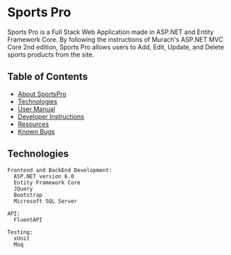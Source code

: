 # Sports Pro

Sports Pro is a Full Stack Web Application made in ASP.NET and Entity Framework Core. By following the instructions of Murach's ASP.NET MVC Core 2nd edition, Sports Pro allows users to Add, Edit, Update, and Delete sports products from the site.


## Table of Contents
- [About SportsPro](./SportsPro/docs/About.md)
- [Technologies](#technologies)
- [User Manual](./SportsPro/docs/User_Manual.md)
- [Developer Instructions](./SportsPro/docs/Developer_Instructions.md)
- [Resources](./SportsPro/docs/Resources.md)
- [Known Bugs](./SportsPro/docs/KnownBugs.md)


## Technologies
```
Frontend and BackEnd Development: 
  ASP.NET version 6.0
  Entity Framework Core
  JQuery
  Bootstrap
  Microsoft SQL Server

API:
  FluentAPI

Testing:
  xUnit
  Moq
```
